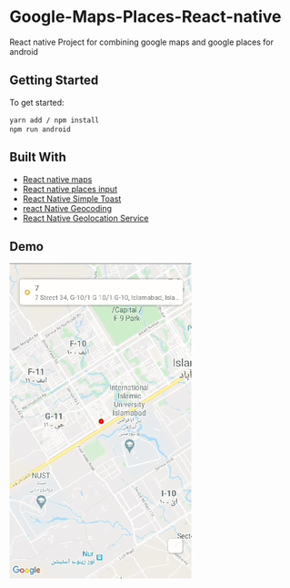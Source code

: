 # Google-Maps-Places-React-native
React native Project for combining google maps and google places for android

## Getting Started

To get started: 
```
yarn add / npm install
npm run android
```

## Built With

* [React native maps](https://github.com/react-native-community/react-native-maps)
* [React native places input](https://github.com/jaing/react-native-places-input)
* [React Native Simple Toast](https://github.com/vonovak/react-native-simple-toast)
* [react Native Geocoding](https://github.com/marlove/react-native-geocoding#readme)
* [React Native Geolocation Service](https://github.com/Agontuk/react-native-geolocation-service)

## Demo
<img src="https://github.com/hamzasajid1995/Google-Maps-Places-React-native/blob/master/Demo/20200519_235220.gif?raw=true"  />
